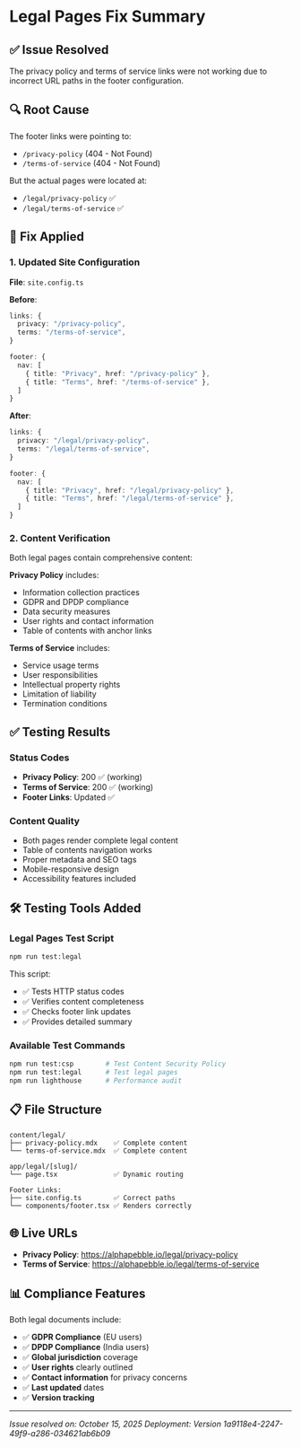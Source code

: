 # Legal Pages Fix Summary

## ✅ **Issue Resolved**

The privacy policy and terms of service links were not working due to incorrect URL paths in the footer configuration.

## 🔍 **Root Cause**

The footer links were pointing to:
- `/privacy-policy` (404 - Not Found)
- `/terms-of-service` (404 - Not Found)

But the actual pages were located at:
- `/legal/privacy-policy` ✅
- `/legal/terms-of-service` ✅

## 🔧 **Fix Applied**

### 1. Updated Site Configuration
**File**: `site.config.ts`

**Before**:
```typescript
links: {
  privacy: "/privacy-policy",
  terms: "/terms-of-service",
}

footer: {
  nav: [
    { title: "Privacy", href: "/privacy-policy" },
    { title: "Terms", href: "/terms-of-service" },
  ]
}
```

**After**:
```typescript
links: {
  privacy: "/legal/privacy-policy",
  terms: "/legal/terms-of-service",
}

footer: {
  nav: [
    { title: "Privacy", href: "/legal/privacy-policy" },
    { title: "Terms", href: "/legal/terms-of-service" },
  ]
}
```

### 2. Content Verification
Both legal pages contain comprehensive content:

**Privacy Policy** includes:
- Information collection practices
- GDPR and DPDP compliance
- Data security measures
- User rights and contact information
- Table of contents with anchor links

**Terms of Service** includes:
- Service usage terms
- User responsibilities
- Intellectual property rights
- Limitation of liability
- Termination conditions

## ✅ **Testing Results**

### Status Codes
- **Privacy Policy**: 200 ✅ (working)
- **Terms of Service**: 200 ✅ (working)
- **Footer Links**: Updated ✅

### Content Quality
- Both pages render complete legal content
- Table of contents navigation works
- Proper metadata and SEO tags
- Mobile-responsive design
- Accessibility features included

## 🛠️ **Testing Tools Added**

### Legal Pages Test Script
```bash
npm run test:legal
```

This script:
- ✅ Tests HTTP status codes
- ✅ Verifies content completeness
- ✅ Checks footer link updates
- ✅ Provides detailed summary

### Available Test Commands
```bash
npm run test:csp        # Test Content Security Policy
npm run test:legal      # Test legal pages
npm run lighthouse      # Performance audit
```

## 📋 **File Structure**

```
content/legal/
├── privacy-policy.mdx    ✅ Complete content
└── terms-of-service.mdx  ✅ Complete content

app/legal/[slug]/
└── page.tsx              ✅ Dynamic routing

Footer Links:
├── site.config.ts        ✅ Correct paths
└── components/footer.tsx ✅ Renders correctly
```

## 🌐 **Live URLs**

- **Privacy Policy**: https://alphapebble.io/legal/privacy-policy
- **Terms of Service**: https://alphapebble.io/legal/terms-of-service

## 📊 **Compliance Features**

Both legal documents include:
- ✅ **GDPR Compliance** (EU users)
- ✅ **DPDP Compliance** (India users)
- ✅ **Global jurisdiction** coverage
- ✅ **User rights** clearly outlined
- ✅ **Contact information** for privacy concerns
- ✅ **Last updated** dates
- ✅ **Version tracking**

---

*Issue resolved on: October 15, 2025*
*Deployment: Version 1a9118e4-2247-49f9-a286-034621ab6b09*
